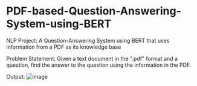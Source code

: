 # PDF-based-Question-Answering-System-using-BERT
NLP Project: A Question-Answering System using BERT that uses information from a PDF as its knowledge base

Problem Statement:
Given a text document in the ".pdf" format and a question, find the answer to the question using the information in the PDF.

Output:
![image](https://github.com/aditipraveen/PDF-based-Question-Answering-System-using-BERT/assets/90913939/cf6b3cf0-c267-4db3-bcfd-4313844fe8e0)

